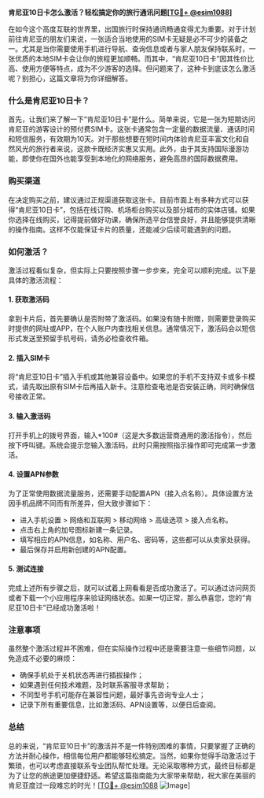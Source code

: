 **肯尼亚10日卡怎么激活？轻松搞定你的旅行通讯问题[[TG💪+ @esim1088](https://t.me/s/esim1088)]**

在如今这个高度互联的世界里，出国旅行时保持通讯畅通变得尤为重要。对于计划前往肯尼亚的朋友们来说，一张适合当地使用的SIM卡无疑是必不可少的装备之一。尤其是当你需要使用手机进行导航、查询信息或者与家人朋友保持联系时，一张优质的本地SIM卡会让你的旅程更加顺畅。而其中，“肯尼亚10日卡”因其性价比高、使用方便等特点，成为不少游客的选择。但问题来了，这种卡到底该怎么激活呢？别担心，这篇文章将为你详细解答。

### 什么是肯尼亚10日卡？

首先，让我们来了解一下“肯尼亚10日卡”是什么。简单来说，它是一张为短期访问肯尼亚的游客设计的预付费SIM卡。这张卡通常包含一定量的数据流量、通话时间和短信服务，有效期为10天。对于那些想要在短时间内体验肯尼亚丰富文化和自然风光的旅行者来说，这款卡既经济实惠又实用。此外，由于其支持国际漫游功能，即使你在国外也能享受到本地化的网络服务，避免高昂的国际数据费用。

### 购买渠道

在决定购买之前，建议通过正规渠道获取这张卡。目前市面上有多种方式可以获得“肯尼亚10日卡”，包括在线订购、机场柜台购买以及部分城市的实体店铺。如果你选择在线购买，记得提前做好功课，确保所选平台信誉良好，并且能够提供清晰的操作指南。这样不仅能保证卡片的质量，还能减少后续可能遇到的问题。

### 如何激活？

激活过程看似复杂，但实际上只要按照步骤一步步来，完全可以顺利完成。以下是具体的激活流程：

#### 1. 获取激活码
拿到卡片后，首先要确认是否附带了激活码。如果没有随卡附赠，则需要登录购买时提供的网址或APP，在个人账户内查找相关信息。通常情况下，激活码会以短信形式发送至预留手机号码，请务必检查收件箱。

#### 2. 插入SIM卡
将“肯尼亚10日卡”插入手机或其他兼容设备中。如果您的手机不支持双卡或多卡模式，请先取出原有SIM卡后再插入新卡。注意检查电池是否安装正确，同时确保信号接收正常。

#### 3. 输入激活码
打开手机上的拨号界面，输入*100#（这是大多数运营商通用的激活指令），然后按下呼叫键。系统会提示您输入激活码，此时只需按照指示操作即可完成第一步激活。

#### 4. 设置APN参数
为了正常使用数据流量服务，还需要手动配置APN（接入点名称）。具体设置方法因手机品牌不同而有所差异，但大致步骤如下：
- 进入手机设置 > 网络和互联网 > 移动网络 > 高级选项 > 接入点名称。
- 点击右上角的加号图标新建一条记录。
- 填写相应的APN信息，如名称、用户名、密码等，这些都可以从卖家处获得。
- 最后保存并启用新创建的APN配置。

#### 5. 测试连接
完成上述所有步骤之后，就可以试着上网看看是否成功激活了。可以通过访问网页或者下载一个小应用程序来验证网络状态。如果一切正常，那么恭喜您，您的“肯尼亚10日卡”已经成功激活啦！

### 注意事项

虽然整个激活过程并不困难，但在实际操作过程中还是需要注意一些细节问题，以免造成不必要的麻烦：
- 确保手机处于关机状态再进行插拔操作；
- 如果遇到任何技术难题，及时联系客服寻求帮助；
- 不同型号手机可能存在兼容性问题，最好事先咨询专业人士；
- 记录下所有重要信息，比如激活码、APN设置等，以便日后查阅。

### 总结

总的来说，“肯尼亚10日卡”的激活并不是一件特别困难的事情，只要掌握了正确的方法并耐心操作，相信每位用户都能够轻松搞定。当然，如果你觉得手动激活过于繁琐，也可以考虑直接联系专业团队帮忙处理。无论采取哪种方式，最终目标都是为了让您的旅途更加便捷舒适。希望这篇指南能为大家带来帮助，祝大家在美丽的肯尼亚度过一段难忘的时光！[[TG💪+ @esim1088](https://t.me/s/esim1088) ![Image](https://i.postimg.cc/4NQfJmqS/Snipaste-2025-05-13-00-14-12.png)]